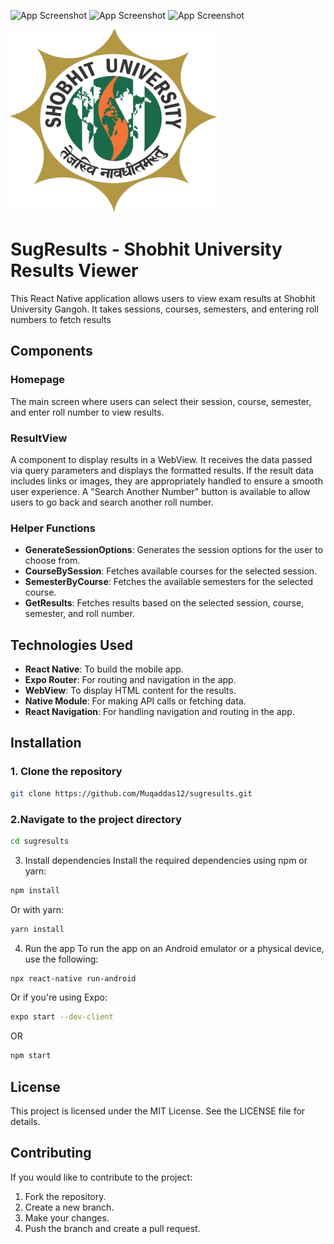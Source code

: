![App Screenshot](./screenshot/1.png)
![App Screenshot](./screenshot/2.png)
![App Screenshot](./screenshot/3.png)

![App Screenshot](./assets/logo.png)

# SugResults - Shobhit University Results Viewer

This React Native application allows users to view exam results at Shobhit University Gangoh. It takes  sessions, courses, semesters, and entering roll numbers to fetch results

## Components

### Homepage
The main screen where users can select their session, course, semester, and enter roll number to view results.

### ResultView
A component to display results in a WebView. It receives the data passed via query parameters and displays the formatted results. If the result data includes links or images, they are appropriately handled to ensure a smooth user experience. A "Search Another Number" button is available to allow users to go back and search another roll number.

### Helper Functions
- **GenerateSessionOptions**: Generates the session options for the user to choose from.
- **CourseBySession**: Fetches available courses for the selected session.
- **SemesterByCourse**: Fetches the available semesters for the selected course.
- **GetResults**: Fetches results based on the selected session, course, semester, and roll number.

## Technologies Used

- **React Native**: To build the mobile app.
- **Expo Router**: For routing and navigation in the app.
- **WebView**: To display HTML content for the results.
- **Native Module**: For making API calls or fetching data.
- **React Navigation**: For handling navigation and routing in the app.

## Installation

### 1. Clone the repository

```bash
git clone https://github.com/Muqaddas12/sugresults.git
```
### 2.Navigate to the project directory
```` bash
cd sugresults
````
3. Install dependencies
Install the required dependencies using npm or yarn:
```` bash
npm install
````
Or with yarn:
````bash
yarn install
````
4. Run the app
To run the app on an Android emulator or a physical device, use the following:
```` bash
npx react-native run-android
````
Or if you're using Expo:
```` bash
expo start --dev-client
````
OR
```` bash
npm start
````

## License

This project is licensed under the MIT License. See the LICENSE file for details.

## Contributing

If you would like to contribute to the project:

1. Fork the repository.
2. Create a new branch.
3. Make your changes.
4. Push the branch and create a pull request.


